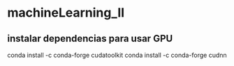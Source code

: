 # machineLearning_II

## instalar dependencias para usar GPU

conda install -c conda-forge cudatoolkit
conda install -c conda-forge cudnn